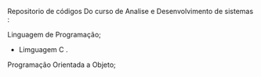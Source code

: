 Repositorio de códigos Do curso de 
Analise e Desenvolvimento de sistemas :

Linguagem de Programação;

 * Limguagem C .

Programação Orientada a Objeto;
